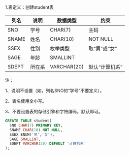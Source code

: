 
1.表定义：创建student表

|  列名 | 说明  | 数据类型  | 约束  |
|---|---|---|---|
| SNO  |学号   |CHAR(7)  |主码   |
|  SNAME | 姓名  |  CHAR(10) |  NOT NULL |
| SSEX  | 性别  | 枚举类型  |  取“男”或“女” |
|SAGE   |年龄   |  SMALLINT |  |
|  SDEPT | 所在系  |VARCHAR(20)   |  默认“计算机系”

注：

1、说明不设置（如，列名SNO的“学号”不要定义）。

2、表名使用全小写。

3、不要设置表的存储引擎和字符编码，默认即可。
```sql
CREATE TABLE student(
  SNO CHAR(7) PRIMARY KEY,
  SNAME CHAR(10) NOT NULL,
  SSEX ENUM('男','女'),
  SAGE SMALLINT,
  SDEPT VARCHAR(20) DEFAULT '计算机系'
);
```